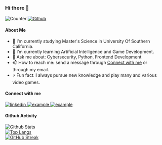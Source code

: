 ### Hi there 👋

![Counter](https://komarev.com/ghpvc/?username=laurenchen0631)
[![Github](https://img.shields.io/github/followers/laurenchen0631?label=Follow&style=social)](https://github.com/laurenchen0631)

#### About Me


- 🔭 I’m currently studying Master's Science in University Of Southern California.
- 🌱 I’m currently learning Artificial Intelligence and Game Development.
- 💬 Ask me about: Cybersecurity, Python, Frontend Development
- 📫 How to reach me: send a message through [Connect with me](#user-content-connect) or through my email.
- ⚡ Fun fact: I always pursue new knowledge and play many and various video games.


<h4 id="Connect">Connect with me</h4>

<div style="margin-top:10px">
  <div>
    <a  href="https://www.linkedin.com/in/laurenchen0631/" target="_blank">
      <img src="https://img.shields.io/badge/Linked%20In-0A66C2.svg?style=for-the-badge&logo=linkedin&logoColor=white" alt="linkedin"/>
    </a>
    <a href="https://www.instagram.com/lornechen0631" target="_blank">
      <img src="https://img.shields.io/badge/Instagram-fff.svg?style=for-the-badge&logo=instagram" alt="example"/>
    </a>
    <a href="https://leetcode.com/Xhriman/" target="_blank">
      <img src="https://img.shields.io/badge/LeetCode-FFA116.svg?style=for-the-badge&logo=leetcode&logoColor=black" alt="example"/>
    </a>
  </div>
</div>

<!--
**laurenchen0631/laurenchen0631** is a ✨ _special_ ✨ repository because its `README.md` (this file) appears on your GitHub profile.

Here are some ideas to get you started:

-->

#### Github Activity

![Github Stats](https://github-readme-stats.vercel.app/api?username=laurenchen0631&show_icons=true&include_all_commits=true&theme=onedark&count_private=true)
<br>
[![Top Langs](https://github-readme-stats.vercel.app/api/top-langs/?username=laurenchen0631&layout=compact&theme=onedark&hide=php,html,css)](https://github.com/anuraghazra/github-readme-stats)
<br>
[![GitHub Streak](https://github-readme-streak-stats.herokuapp.com?user=laurenchen0631&theme=onedark&hide_border=true)](https://git.io/streak-stats)
